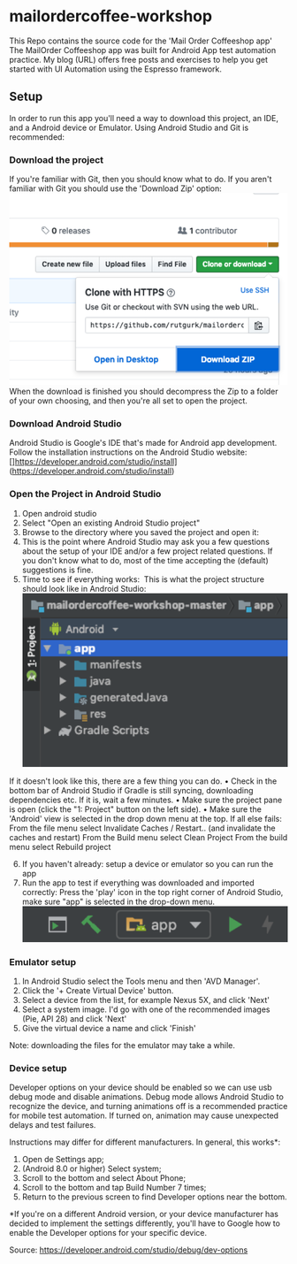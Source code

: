 # mailordercoffee-workshop

This Repo contains the source code for the 'Mail Order Coffeeshop app'
The MailOrder Coffeeshop app was built for Android App test automation practice.
My blog (URL) offers free posts and exercises to help you get started with UI Automation using the Espresso framework.

## Setup

In order to run this app you'll need a way to download this project, an IDE, and a Android device or Emulator.
Using Android Studio and Git is recommended:

### Download the project

If you're familiar with Git, then you should know what to do.
If you aren't familiar with Git you should use the 'Download Zip' option:
![download-project.png](./readme-images/download-project.png)
When the download is finished you should decompress the Zip to a folder of your own choosing, and then you're all set to open the project.


### Download Android Studio

Android Studio is Google's IDE that's made for Android app development. 
 Follow the installation instructions on the Android Studio website: 
[]https://developer.android.com/studio/install] (https://developer.android.com/studio/install)


### Open the Project in Android Studio

1.	Open android studio
2.	Select "Open an existing Android Studio project"
3.	Browse to the directory where you saved the project and open it:
4.	This is the point where Android Studio may ask you a few questions about the setup of your IDE and/or a few project related questions. If you don't know what to do, most of the time accepting the (default) suggestions is fine.
5.  Time to see if everything works:  This is what the project structure should look like in Android Studio: 
![android-studio-android-project-view.png](./readme-images/android-studio-android-project-view.png)

If it doesn't look like this, there are a few thing you can do. 
•	Check in the bottom bar of Android Studio if Gradle is still syncing, downloading dependencies etc. If it is, wait a few minutes.
•	Make sure the project pane is open (click the "1: Project" button on the left side).
•	Make sure the 'Android' view is selected in the drop down menu at the top.
If all else fails: 
From the file menu select Invalidate Caches / Restart.. (and invalidate the caches and restart)
From the Build menu select Clean Project
From the build menu select Rebuild project

6.  If you haven't already: setup a device or emulator so you can run the app
7.  Run the app to test if everything was downloaded and imported correctly: Press the 'play' icon in the top right corner of Android Studio, make sure "app" is selected in the drop-down menu.
![build-app.png](./readme-images/build-app.png) 


### Emulator setup

1.	In Android Studio select the Tools menu and then 'AVD Manager'.  
2.	Click the '+ Create Virtual Device' button.
3.	Select a device from the list, for example Nexus 5X, and click 'Next'
4.	Select a system image. I'd go with one of the recommended images (Pie, API 28) and click 'Next'
5.	Give the virtual device a name and click 'Finish'

Note: downloading the files for the emulator may take a while. 

### Device setup

Developer options on your device should be enabled so we can use usb debug mode and disable animations. Debug mode allows Android Studio to recognize the device, and turning animations off is a recommended practice for mobile test automation. If turned on, animation may cause unexpected delays and test failures.

Instructions may differ for different manufacturers. 
In general, this works*: 
1. Open de Settings app;
2. (Android 8.0 or higher) Select system;
3. Scroll to the bottom and select About Phone;
4. Scroll to the bottom and tap Build Number 7 times;
5. Return to the previous screen to find Developer options near the bottom.

*If you're on a different Android version, or your device manufacturer has decided to implement the settings differently, you'll have to Google how to enable the Developer options for your specific device.

Source: https://developer.android.com/studio/debug/dev-options


